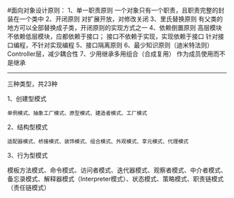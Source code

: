 #面向对象设计原则：
    1、单一职责原则
            一个对象只有一个职责，且职责完整的封装在一个类中
    2、开闭原则
            对扩展开放，对修改关闭
    3、里氏替换原则
            有父类的地方可以全部替换成子类，开闭原则的实现方式之一
    4、依赖倒置原则
            高层模块不依赖低层模块，应都依赖于接口；
            接口不依赖于实现，实现依赖于接口
            针对接口编程，不针对实现编程
    5、接口隔离原则
    6、最少知识原则（迪米特法则）
       Controller层，减少耦合性
    7、少用继承多用组合（合成复用）
            作为成员使用而不是继承
            
***

三种类型，共23种

1、创建型模式

    单例模式、抽象工厂模式、原型模式、建造者模式、工厂模式

2、结构型模式

    适配器模式、桥接模式、装饰模式、组合模式、外观模式、享元模式、代理模式

3、行为型模式

   模板方法模式、命令模式、访问者模式、迭代器模式、观察者模式、中介者模式、
   备忘录模式、解释器模式（Interpreter模式）、状态模式、策略模式、职责链模式（责任链模式）
